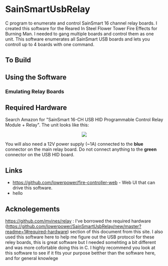 # SainSmartUsbRelay
C program to enumerate and control SainSmart 16 channel relay boards.  I created this software for the Reared In Steel Flower Tower 
Fire Effects for Burning Man.   I needed to gang multiple boards and control them as one unit.   This software enumerates all 
SainSmart USB boards and lets you controll up to 4 boards with one command.

## To Build

## Using the Software

### Emulating Relay Boards


## Required Hardware
Search Amazon for "SainSmart 16-CH USB HID Programmable Control Relay Module +
Relay".  The unit looks like this:

<p align="center">
<img src="https://github.com/mvines/relay/raw/master/relay.jpg"/>
</p>

You will also need a 12V power supply (~1A) connected to the **blue**
connector on the main relay board.  Do not connect anything to the **green** connector
on the USB HID board.

## Links
* https://github.com/lowerpower/fire-controller-web - Web UI that can drive this software.
* hello

## Acknolegements
https://github.com/mvines/relay :
I've borrowed the required hardware (https://github.com/lowerpower/SainSmartUsbRelay/new/master?readme=1#required-hardware) section of this document from this site.  I also used this software here to help me figure out 
the USB protocol for these reley boards, this is great software but I needed somehting a bit different and was more cofortable 
doing this in C.  I highly recommend you look at this software to see if it fits your purpose betther than the software here, and 
for general knowlege
